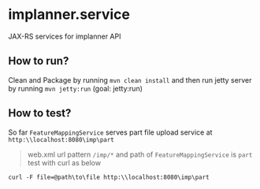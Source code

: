 # implanner.service
JAX-RS services for implanner API

## How to run?
Clean and Package by running `mvn clean install` and then run jetty server by running `mvn jetty:run` (goal: jetty:run)

## How to test?
So far `FeatureMappingService` serves part file upload service at `http:\\localhost:8080\imp\part`
> web.xml url pattern `/imp/*` and path of `FeatureMappingService` is `part`
test with curl as below
```
curl -F file=@path\to\file http:\\localhost:8080\imp\part
```

